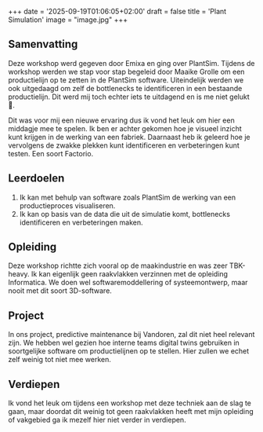 +++
date = '2025-09-19T01:06:05+02:00'
draft = false
title = 'Plant Simulation'
image = "image.jpg"
+++

## Samenvatting

Deze workshop werd gegeven door Emixa en ging over PlantSim. Tijdens de workshop werden we stap voor stap begeleid door Maaike Grolle om een productielijn op te zetten in de PlantSim software. Uiteindelijk werden we ook uitgedaagd om zelf de bottlenecks te identificeren in een bestaande productielijn. Dit werd mij toch echter iets te uitdagend en is me niet gelukt 🙁.

Dit was voor mij een nieuwe ervaring dus ik vond het leuk om hier een middagje mee te spelen. Ik ben er achter gekomen hoe je visueel inzicht kunt krijgen in de werking van een fabriek. Daarnaast heb ik geleerd hoe je vervolgens de zwakke plekken kunt identificeren en verbeteringen kunt testen. Een soort Factorio.

## Leerdoelen

1. Ik kan met behulp van software zoals PlantSim de werking van een productieproces visualiseren.
2. Ik kan op basis van de data die uit de simulatie komt, bottlenecks identificeren en verbeteringen maken.

## Opleiding

Deze workshop richtte zich vooral op de maakindustrie en was zeer TBK-heavy. Ik kan eigenlijk geen raakvlakken verzinnen met de opleiding Informatica. We doen wel softwaremoddellering of systeemontwerp, maar nooit met dit soort 3D-software.

## Project

In ons project, predictive maintenance bij Vandoren, zal dit niet heel relevant zijn. We hebben wel gezien hoe interne teams digital twins gebruiken in soortgelijke software om productielijnen op te stellen. Hier zullen we echet zelf weinig tot niet mee werken.

## Verdiepen

Ik vond het leuk om tijdens een workshop met deze techniek aan de slag te gaan, maar doordat dit weinig tot geen raakvlakken heeft met mijn opleiding of vakgebied ga ik mezelf hier niet verder in verdiepen.
